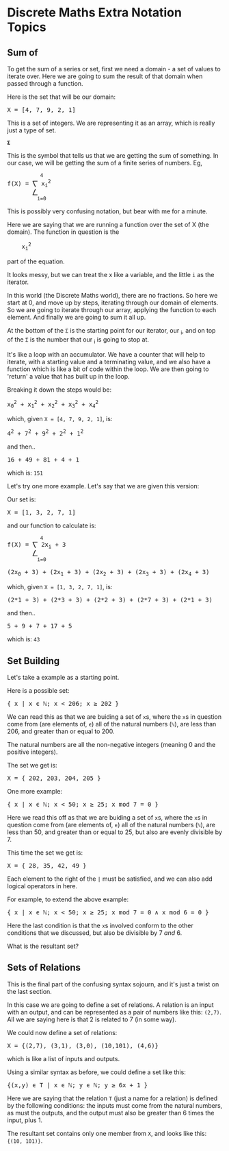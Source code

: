 
# Discrete Maths Extra Notation Topics

## Sum of

To get the sum of a series or set, first we need a domain - a set of values to iterate over. Here we are going to sum the result of that domain when passed through a function.

Here is the set that will be our domain:
<pre>
X = [4, 7, 9, 2, 1]
</pre>
This is a set of integers. We are representing it as an array, which is really just a type of set.

<b>```Σ```</b>

This is the symbol that tells us that we are getting the sum of something. In our case, we will be getting the sum of a finite series of numbers. Eg, 
<pre>
<sup>           4</sup>
f(X) = ⎲ x<sub>i</sub><sup>2</sup>
       ⎳
<sup>          i=0</sup>
</pre>

This is possibly very confusing notation, but bear with me for a minute.

Here we are saying that we are running a function over the set of X (the domain). The function in question is the 
<pre>
    x<sub>i</sub><sup>2</sup>
</pre>
part of the equation.

It looks messy, but we can treat the x like a variable, and the little ```i``` as the iterator.

In this world (the Discrete Maths world), there are no fractions. So here we start at 0, and move up by steps, iterating through our domain of elements. So we are going to iterate through our array, applying the function to each element. And finally we are going to sum it all up. 

At the bottom of the ```Σ``` is the starting point for our iterator, our <sub>i</sub>, and on top of the ```Σ``` is the number that our <sub>i</sub> is going to stop at. 

It's like a loop with an accumulator. We have a counter that will help to iterate, with a starting value and a terminating value, and we also have a function which is like a bit of code within the loop. We are then going to 'return' a value that has built up in the loop.

Breaking it down the steps would be:
<pre>
x<sub>0</sub><sup>2</sup> + x<sub>1</sub><sup>2</sup> + x<sub>2</sub><sup>2</sup> + x<sub>3</sub><sup>2</sup> + x<sub>4</sub><sup>2</sup>
</pre>
which, given ```X = [4, 7, 9, 2, 1]```, is:
<pre>
4<sup>2</sup> + 7<sup>2</sup> + 9<sup>2</sup> + 2<sup>2</sup> + 1<sup>2</sup>
</pre>
and then..
<pre>
16 + 49 + 81 + 4 + 1
</pre>
which is: ```151```

Let's try one more example. Let's say that we are given this version:

Our set is:
<pre>
X = [1, 3, 2, 7, 1]
</pre>

and our function to calculate is:
<pre>
<sup>           4</sup>
f(X) = ⎲ 2x<sub>i</sub> + 3
       ⎳
<sup>          i=0</sup>
</pre>

<pre>
(2x<sub>0</sub> + 3) + (2x<sub>1</sub> + 3) + (2x<sub>2</sub> + 3) + (2x<sub>3</sub> + 3) + (2x<sub>4</sub> + 3)
</pre>
which, given ```X = [1, 3, 2, 7, 1]```, is:
<pre>
(2*1 + 3) + (2*3 + 3) + (2*2 + 3) + (2*7 + 3) + (2*1 + 3)
</pre>
and then..
<pre>
5 + 9 + 7 + 17 + 5
</pre>
which is: ```43```

## Set Building 

Let's take a example as a starting point. 

Here is a possible set:
<pre>
{ x | x ϵ ℕ; x < 206; x ≥ 202 }
</pre>

We can read this as that we are buiding a set of ```x```s, where the ```x```s in question come from (are elements of, ```ϵ```) all of the natural numbers (```ℕ```), are less than 206, and greater than or equal to 200. 

The natural numbers are all the non-negative integers (meaning 0 and the positive integers). 

The set we get is:
<pre>
X = { 202, 203, 204, 205 }
</pre>

One more example:
<pre>
{ x | x ϵ ℕ; x < 50; x ≥ 25; x mod 7 = 0 }
</pre>

Here we read this off as that we are buiding a set of ```x```s, where the ```x```s in question come from (are elements of, ```ϵ```) all of the natural numbers (```ℕ```), are less than 50, and greater than or equal to 25, but also are evenly divisible by 7. 

This time the set we get is:
<pre>
X = { 28, 35, 42, 49 }
</pre>

Each element to the right of the ```|``` must be satisfied, and we can also add logical operators in here. 

For example, to extend the above example:
<pre>
{ x | x ϵ ℕ; x < 50; x ≥ 25; x mod 7 = 0 ∧ x mod 6 = 0 }
</pre>

Here the last condition is that the ```x```s involved conform to the other conditions that we discussed, but also be divisible by 7 _and_ 6. 

What is the resultant set?

## Sets of Relations

This is the final part of the confusing syntax sojourn, and it's just a twist on the last section. 

In this case we are going to define a set of relations. A relation is an input with an output, and can be represented as a pair of numbers like this: ```(2,7)```. All we are saying here is that 2 is related to 7 (in some way).

We could now define a set of relations:
<pre>
X = {(2,7), (3,1), (3,0), (10,101), (4,6)}
</pre>
which is like a list of inputs and outputs.

Using a similar syntax as before, we could define a set like this:
<pre>
{(x,y) ϵ T | x ϵ ℕ; y ϵ ℕ; y ≥ 6x + 1 }
</pre>

Here we are saying that the relation ```T``` (just a name for a relation) is defined by the following conditions: the inputs must come from the natural numbers, as must the outputs, and the output must also be greater than 6 times the input, plus 1.

The resultant set contains only one member from ```X```, and looks like this: ```{(10, 101)}```.